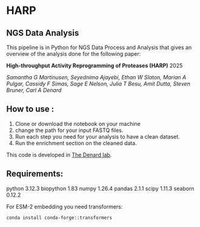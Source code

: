 # HARP
## NGS Data Analysis

This pipeline is in Python for NGS Data Process and Analysis that gives an overview of the analysis done for the following paper:

**High-throughput Activity Reprogramming of Proteases (HARP)** 
2025

*Samantha G Martinusen, Seyednima Ajayebi, Ethan W Slaton, Marian A Pulgar, Cassidy F Simas, Sage E Nelson, Julia T Besu, Amit Dutta, Steven Bruner, Carl A Denard*

## How to use :
1. Clone or download the notebook on your machine
2. change the path for your input FASTQ files.
3. Run each step you need for your analysis to have a clean dataset.
4. Run the enrichment section on the cleaned data.

This code is developed in [The Denard lab](https://www.thedenardlab.com/).


## Requirements:
python 3.12.3
biopython 1.83
numpy 1.26.4
pandas 2.1.1
scipy 1.11.3
seaborn 0.12.2

For ESM-2 embedding you need transformers:

`conda install conda-forge::transformers`
